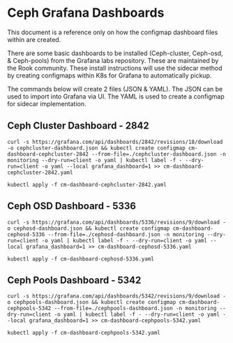 # Ceph Grafana Dashboards

This document is a reference only on how the configmap dashboard files within are created.

There are some basic dashboards to be installed (Ceph-cluster, Ceph-osd, & Ceph-pools) from the Grafana labs repository.  These are maintained by the Rook community.  These install instructions will use the sidecar method by creating configmaps within K8s for Grafana to automatically pickup.

The commands below will create 2 files (JSON & YAML).  The JSON can be used to import into Grafana via UI.  The YAML is used to create a configmap for sidecar implementation.

## Ceph Cluster Dashboard - 2842

```shell
curl -s https://grafana.com/api/dashboards/2842/revisions/18/download -o cephcluster-dashboard.json && kubectl create configmap cm-dashboard-cephcluster-2842 --from-file=./cephcluster-dashboard.json -n monitoring --dry-run=client -o yaml | kubectl label -f - --dry-run=client -o yaml --local grafana_dashboard=1 >> cm-dashboard-cephcluster-2842.yaml

kubectl apply -f cm-dashboard-cephcluster-2842.yaml
```

## Ceph OSD Dashboard - 5336

```shell
curl -s https://grafana.com/api/dashboards/5336/revisions/9/download -o cephosd-dashboard.json && kubectl create configmap cm-dashboard-cephosd-5336 --from-file=./cephosd-dashboard.json -n monitoring --dry-run=client -o yaml | kubectl label -f - --dry-run=client -o yaml --local grafana_dashboard=1 >> cm-dashboard-cephosd-5336.yaml

kubectl apply -f cm-dashboard-cephosd-5336.yaml
```

## Ceph Pools Dashboard - 5342

```shell
curl -s https://grafana.com/api/dashboards/5342/revisions/9/download -o cephpools-dashboard.json && kubectl create configmap cm-dashboard-cephpools-5342 --from-file=./cephpools-dashboard.json -n monitoring --dry-run=client -o yaml | kubectl label -f - --dry-run=client -o yaml --local grafana_dashboard=1 >> cm-dashboard-cephpools-5342.yaml

kubectl apply -f cm-dashboard-cephpools-5342.yaml
```